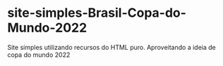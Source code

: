 # site-simples-Brasil-Copa-do-Mundo-2022
 Site simples utilizando recursos do HTML puro. Aproveitando a ideia de copa do mundo 2022

